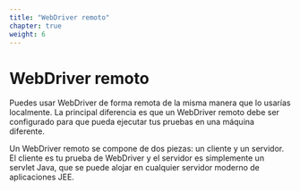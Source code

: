 ```yaml
---
title: "WebDriver remoto"
chapter: true
weight: 6
---
```


# WebDriver remoto

Puedes usar WebDriver de forma remota de la misma manera que lo usarías
localmente. La principal diferencia es que un WebDriver remoto debe ser
configurado para que pueda ejecutar tus pruebas en una máquina diferente.

Un WebDriver remoto se compone de dos piezas: un cliente y un
servidor. El cliente es tu prueba de WebDriver y el servidor es 
simplemente un servlet Java, que se puede alojar en cualquier 
servidor moderno de aplicaciones JEE.